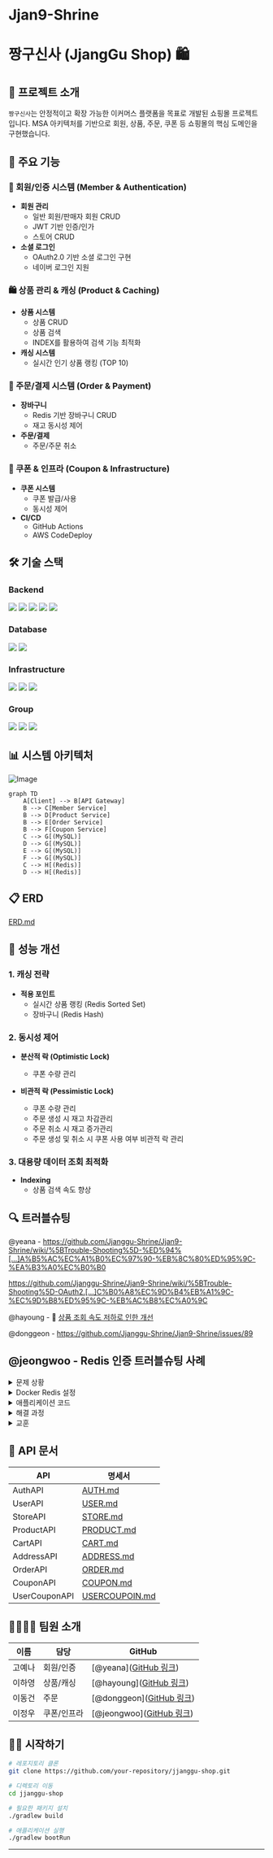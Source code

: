 # Jjan9-Shrine

# 짱구신사 (JjangGu Shop) 🛍️

## 📝 프로젝트 소개

`짱구신사`는 안정적이고 확장 가능한 이커머스 플랫폼을 목표로 개발된 쇼핑몰 프로젝트입니다. MSA 아키텍처를 기반으로 회원, 상품, 주문, 쿠폰 등 쇼핑몰의 핵심 도메인을 구현했습니다.

## 🌟 주요 기능

### 👥 회원/인증 시스템 (Member & Authentication)
- **회원 관리**
  - 일반 회원/판매자 회원 CRUD
  - JWT 기반 인증/인가
  - 스토어 CRUD
- **소셜 로그인**
  - OAuth2.0 기반 소셜 로그인 구현
  - 네이버 로그인 지원

### 🛍️ 상품 관리 & 캐싱 (Product & Caching)
- **상품 시스템**
  - 상품 CRUD
  - 상품 검색 
  - INDEX를 활용하여 검색 기능 최적화
- **캐싱 시스템**
  - 실시간 인기 상품 랭킹 (TOP 10) 

### 🛒 주문/결제 시스템 (Order & Payment)
- **장바구니**
  - Redis 기반 장바구니 CRUD
  - 재고 동시성 제어
- **주문/결제**
  - 주문/주문 취소

### 🎫 쿠폰 & 인프라 (Coupon & Infrastructure)
- **쿠폰 시스템**
  - 쿠폰 발급/사용
  - 동시성 제어
- **CI/CD**
  - GitHub Actions
  - AWS CodeDeploy

## 🛠 기술 스택

### Backend
<img src="https://img.shields.io/badge/java-007396?style=for-the-badge&logo=java&logoColor=white">
<img src="https://img.shields.io/badge/springboot-6DB33F?style=for-the-badge&logo=springboot&logoColor=white">
<img src="https://img.shields.io/badge/-naver-%23Clojure?style=for-the-badge&logo=naver&logoColor=white">
<img src="https://img.shields.io/badge/-Sping Security-%23Clojure?style=for-the-badge&logo=SpringSecurity&logoColor=white">
<img src="https://img.shields.io/badge/-JWT-100000?style=for-the-badge&logo=jsonwebtokens&logoColor=white">

### Database
<img src="https://img.shields.io/badge/mysql-4479A1?style=for-the-badge&logo=mysql&logoColor=white">
<img src="https://img.shields.io/badge/redis-DC382D?style=for-the-badge&logo=redis&logoColor=white">

### Infrastructure
<img src="https://img.shields.io/badge/aws-232F3E?style=for-the-badge&logo=amazonaws&logoColor=white">
<img src="https://img.shields.io/badge/docker-2496ED?style=for-the-badge&logo=docker&logoColor=white">
<img src="https://img.shields.io/badge/-Swagger-%23Clojure?style=for-the-badge&logo=swagger&logoColor=white">


### Group
<img src="https://img.shields.io/badge/Slack-4A154B?style=for-the-badge&logo=slack&logoColor=white">
<img src="https://img.shields.io/badge/GitHub-100000?style=for-the-badge&logo=github&logoColor=white">
<img src="https://img.shields.io/badge/Notion-%23000000.svg?style=for-the-badge&logo=notion&logoColor=white">

## 📊 시스템 아키텍처

![Image](https://github.com/user-attachments/assets/2c9c7b12-e5f8-4b12-95cc-560924f44a8a)

```mermaid
graph TD
    A[Client] --> B[API Gateway]
    B --> C[Member Service]
    B --> D[Product Service]
    B --> E[Order Service]
    B --> F[Coupon Service]
    C --> G[(MySQL)]
    D --> G[(MySQL)]
    E --> G[(MySQL)]
    F --> G[(MySQL)]
    C --> H[(Redis)]
    D --> H[(Redis)]
```

## 📋 ERD
[ERD.md](doc%2FERD.md)


## 🚀 성능 개선

### 1. 캐싱 전략
- **적용 포인트**
  - 실시간 상품 랭킹 (Redis Sorted Set)
  - 장바구니 (Redis Hash)

### 2. 동시성 제어
- **분산적 락 (Optimistic Lock)**
  - 쿠폰 수량 관리
    
- **비관적 락 (Pessimistic Lock)**
  - 쿠폰 수량 관리
  - 주문 생성 시 재고 차감관리
  - 주문 취소 시 재고 증가관리
  - 주문 생성 및 취소 시 쿠폰 사용 여부 비관적 락 관리

### 3. 대용량 데이터 조회 최적화
- **Indexing**
  - 상품 검색 속도 향상

## 🔍 트러블슈팅
@yeana - https://github.com/Jjanggu-Shrine/Jjan9-Shrine/wiki/%5BTrouble-Shooting%5D-%ED%94%[…]A%B5%AC%EC%A1%B0%EC%97%90-%EB%8C%80%ED%95%9C-%EA%B3%A0%EC%B0%B0

https://github.com/Jjanggu-Shrine/Jjan9-Shrine/wiki/%5BTrouble-Shooting%5D-OAuth2.[…]C%B0%A8%EC%9D%B4%EB%A1%9C-%EC%9D%B8%ED%95%9C-%EB%AC%B8%EC%A0%9C

@hayoung -
🐞 [상품 조회 속도 저하로 인한 개선](https://github.com/Jjanggu-Shrine/Jjan9-Shrine/issues/69#issue-2832016451)

@donggeon - https://github.com/Jjanggu-Shrine/Jjan9-Shrine/issues/89

## @jeongwoo - Redis 인증 트러블슈팅 사례
<details>
<summary>문제 상황</summary>

- Docker Redis 컨테이너와 애플리케이션 코드의 인증 설정 불일치
- Redis 연결 실패로 서비스 장애 발생
</details>

<details>
<summary>Docker Redis 설정</summary>

```bash
docker run --name jjangushrine-redis \
  -e ALLOW_EMPTY_PASSWORD=no \
  -e REDIS_USERNAME=default \
  -p 6379:6379 \
  -d public.ecr.aws/bitnami/redis:latest
```
</details>

<details>
<summary>애플리케이션 코드</summary>

```python
redis_config = {
    'host': os.getenv('REDIS_HOST', 'localhost'),
    'port': int(os.getenv('REDIS_PORT', 6379)),
    'username': os.getenv('REDIS_USERNAME', 'default'),
    'db': int(os.getenv('REDIS_DB', 0))
}

redis_client = Redis(**redis_config)
```
</details>

<details>
<summary>해결 과정</summary>

1. Bitnami Redis 이미지 기본 설정 확인
   -  비밀번호 삭제 처리
   - `REDIS_USERNAME=default`: 기본 사용자명

2. Docker 설정 변경으로 해결
   - 비밀번호 인증 비활성화
   - 개발 환경 보안 설정 간소화
</details>

<details>
<summary>교훈</summary>

- Docker 이미지 기본 보안 설정 사전 확인 필요
- 개발/운영 환경별 인증 정책 명확화
</details>


## 📝 API 문서
| API           | 명세서 |
|---------------|-----|
| AuthAPI       | [AUTH.md](doc%2FAUTH.md)    |
| UserAPI       | [USER.md](doc%2FUSER.md)    |
| StoreAPI      | [STORE.md](doc%2FSTORE.md)    |
| ProductAPI    | [PRODUCT.md](doc%2FPRODUCT.md)   |
| CartAPI       | [CART.md](doc%2FCART.md)    |
| AddressAPI    | [ADDRESS.md](doc%2FADDRESS.md)   | 
| OrderAPI      | [ORDER.md](doc%2FORDER.md)    | 
| CouponAPI     | [COUPON.md](doc%2FCOUPON.md)    | 
| UserCouponAPI | [USERCOUPOIN.md](doc%2FUSERCOUPOIN.md)    | 


## 👨‍👩‍👧‍👦 팀원 소개

| 이름 | 담당 | GitHub |
|------|------|--------|
| 고예나 | 회원/인증 | [@yeana]([GitHub 링크](https://github.com/goo3oo?tab=repositories)) |
| 이하영 | 상품/캐싱 | [@hayoung]([GitHub 링크](https://github.com/duol9)) |
| 이동건 | 주문 | [@donggeon]([GitHub 링크](https://github.com/LeeDong-gun)) |
| 이정우 | 쿠폰/인프라 | [@jeongwoo]([GitHub 링크](https://github.com/wldnr1208)) |

## 🏃‍♂️ 시작하기

```bash
# 레포지토리 클론
git clone https://github.com/your-repository/jjanggu-shop.git

# 디렉토리 이동
cd jjanggu-shop

# 필요한 패키지 설치
./gradlew build

# 애플리케이션 실행
./gradlew bootRun
```

---
